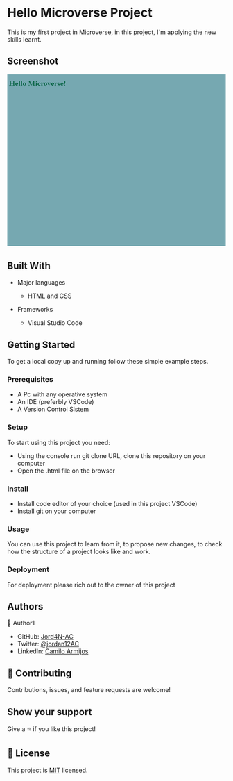 # Hello Microverse Project
This is my first project in Microverse, in this project, I'm applying the new skills learnt.

## Screenshot
![projectScreenshot](images/helloMicroverseCap.png)

## Built With
- Major languages
  - HTML and CSS

- Frameworks
  - Visual Studio Code

## Getting Started
To get a local copy up and running follow these simple example steps.
### Prerequisites
- A Pc with any operative system
- An IDE (preferbly VSCode)
- A Version Control Sistem

### Setup
To start using this project you need:
- Using the console run git clone URL, clone this repository on your computer
- Open the .html file on the browser

### Install
- Install code editor of your choice (used in this project VSCode)
- Install git on your computer

### Usage
You can use this project to learn from it, to propose new changes, to check how the structure of a project looks like and work.

### Deployment
For deployment please rich out to the owner of this project

## Authors
👤 Author1
- GitHub: [Jord4N-AC](https://github.com/Jord4N-AC)
- Twitter: [@jordan12AC](https://twitter.com/jordan12AC)
- LinkedIn: [Camilo Armijos](https://www.linkedin.com/in/camilo-armijos-2b9648197)


## 🤝 Contributing
Contributions, issues, and feature requests are welcome!

## Show your support
Give a ⭐️ if you like this project!

## 📝 License
This project is [MIT](https://github.com/microverseinc/readme-template/blob/master/MIT.md) licensed.
